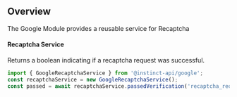 ## Overview
The Google Module provides a reusable service for Recaptcha

#### Recaptcha Service
Returns a boolean indicating if a recaptcha request was successful.
```typescript
import { GoogleRecaptchaService } from '@instinct-api/google';
const recaptchaService = new GoogleRecaptchaService();
const passed = await recaptchaService.passedVerification('recaptcha_request_id');
```
